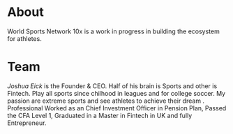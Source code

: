 # About

World Sports Network 10x is a work in progress in building the ecosystem for athletes.

# Team
*Joshua Eick* is the Founder & CEO. Half of his brain is Sports and other is Fintech. Play all sports since chilhood in leagues and for college soccer. My passion are extreme sports and see athletes to achieve their dream . Professional Worked as an Chief Investment Officer in Pension Plan, Passed the CFA Level 1, Graduated in a Master in Fintech in UK and fully Entrepreneur. 

